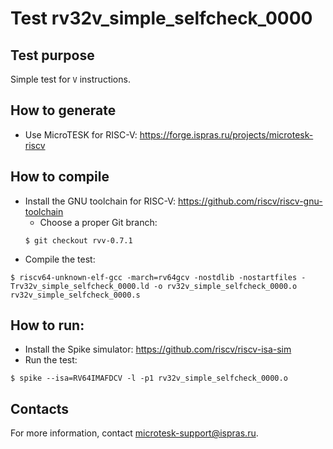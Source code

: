 # Test rv32v_simple_selfcheck_0000

## Test purpose

Simple test for `V` instructions.

## How to generate

* Use MicroTESK for RISC-V: https://forge.ispras.ru/projects/microtesk-riscv

## How to compile

* Install the GNU toolchain for RISC-V: https://github.com/riscv/riscv-gnu-toolchain
  * Choose a proper Git branch:
  ```console
  $ git checkout rvv-0.7.1
  ```
* Compile the test:
```console
$ riscv64-unknown-elf-gcc -march=rv64gcv -nostdlib -nostartfiles -Trv32v_simple_selfcheck_0000.ld -o rv32v_simple_selfcheck_0000.o rv32v_simple_selfcheck_0000.s
```

## How to run:

* Install the Spike simulator: https://github.com/riscv/riscv-isa-sim
* Run the test:
```console
$ spike --isa=RV64IMAFDCV -l -p1 rv32v_simple_selfcheck_0000.o
```

## Contacts

For more information, contact microtesk-support@ispras.ru.
